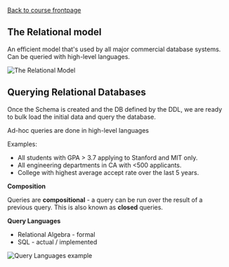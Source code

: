[Back to course frontpage](structured-query-language.md)

## The Relational model

An efficient model that's used by all major commercial database systems. Can be queried with high-level languages.

![The Relational Model](relationa-model-visualized.png)

## Querying Relational Databases

Once the Schema is created and the DB defined by the DDL, we are ready to bulk load the initial data and query the database.

Ad-hoc queries are done in high-level languages

Examples:

- All students with GPA > 3.7 applying to Stanford and MIT only.
- All engineering departments in CA with <500 applicants.
- College with highest average accept rate over the last 5 years.

**Composition**

Queries are **compositional** - a query can be run over the result of a previous query. This is also known as **closed** queries.

**Query Languages**

- Relational Algebra - formal
- SQL - actual / implemented

![Query Languages example](query-languages-1.png)
